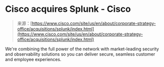 <!--yml
category: 未分类
date: 2024-05-29 12:30:37
-->

# Cisco acquires Splunk - Cisco

> 来源：[https://www.cisco.com/site/us/en/about/corporate-strategy-office/acquisitions/splunk/index.html](https://www.cisco.com/site/us/en/about/corporate-strategy-office/acquisitions/splunk/index.html)

We're combining the full power of the network with market-leading security and observability solutions so you can deliver secure, seamless customer and employee experiences.
